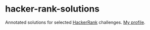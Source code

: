 # hacker-rank-solutions

Annotated solutions for selected [HackerRank](https://www.hackerrank.com/) challenges. [My profile](https://www.hackerrank.com/tansongyang).
